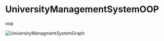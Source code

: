 # UniversityManagementSystemOOP
oop

![UniversityManagmentSystemGraph](https://user-images.githubusercontent.com/111523448/187036486-d05593f8-52f8-4874-a09c-879290d69c58.PNG)
